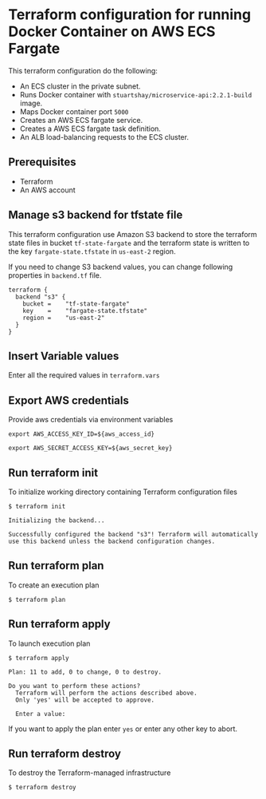 # Terraform configuration for running Docker Container on AWS ECS Fargate
This terraform configuration do the following:
* An ECS cluster in the private subnet.
* Runs Docker container with `stuartshay/microservice-api:2.2.1-build` image.
* Maps Docker container port `5000`
* Creates an AWS ECS fargate service.
* Creates a AWS ECS fargate task definition.
* An ALB load-balancing requests to the ECS cluster.

## Prerequisites
* Terraform
* An AWS account

## Manage s3 backend for tfstate file
This terraform configuration use Amazon S3 backend to store the terraform state files in bucket `tf-state-fargate` and the terraform state is written to the key `fargate-state.tfstate` in `us-east-2` region.

If you need to change S3 backend values, you can change following properties in `backend.tf` file.
```
terraform {
  backend "s3" {
    bucket = 	"tf-state-fargate"
    key    = 	"fargate-state.tfstate"
    region = 	"us-east-2"
  }
}
```
## Insert Variable values
Enter all the required values in ``` terraform.vars ```


## Export AWS credentials
Provide aws credentials via environment variables

```export AWS_ACCESS_KEY_ID=${aws_access_id}```

```export AWS_SECRET_ACCESS_KEY=${aws_secret_key}```


## Run terraform init
To initialize working directory containing Terraform configuration files

```$ terraform init```
```
Initializing the backend...

Successfully configured the backend "s3"! Terraform will automatically
use this backend unless the backend configuration changes.
```

## Run terraform plan
To create an execution plan

```$ terraform plan```

## Run terraform apply
To launch execution plan

```$ terraform apply```
```
Plan: 11 to add, 0 to change, 0 to destroy.

Do you want to perform these actions?
  Terraform will perform the actions described above.
  Only 'yes' will be accepted to approve.

  Enter a value:
```
If you want to apply the plan enter ```yes``` or enter any other key to abort.
## Run terraform destroy
To destroy the Terraform-managed infrastructure

```$ terraform destroy```
